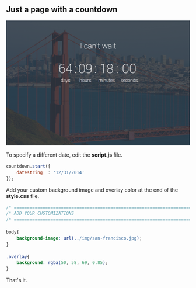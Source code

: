## Just a page with a countdown

![example screenshot](https://raw.githubusercontent.com/raspo/icantwait/master/example.png)

To specify a different date, edit the **script.js** file.

```js
countdown.start({
    datestring  : '12/31/2014'
});
```

Add your custom background image and overlay color at the end of the **style.css** file.

```css
/* ========================================================================== */
/* ADD YOUR CUSTOMIZATIONS
/* ========================================================================== */

body{
    background-image: url(../img/san-francisco.jpg);
}

.overlay{
    background: rgba(50, 58, 69, 0.85);
}
```

That's it.